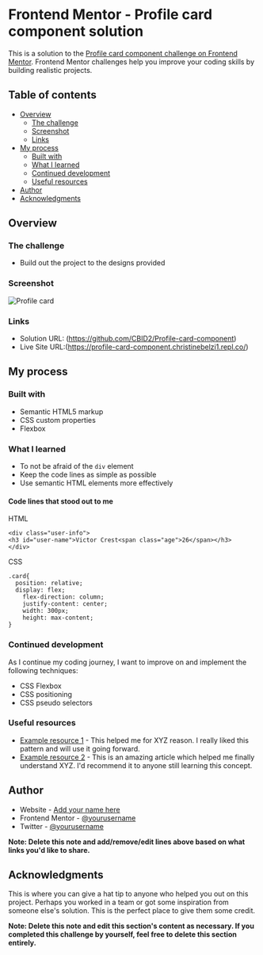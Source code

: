 # Frontend Mentor - Profile card component solution

This is a solution to the [Profile card component challenge on Frontend Mentor](https://www.frontendmentor.io/challenges/profile-card-component-cfArpWshJ). Frontend Mentor challenges help you improve your coding skills by building realistic projects. 

## Table of contents

- [Overview](#overview)
  - [The challenge](#the-challenge)
  - [Screenshot](#screenshot)
  - [Links](#links)
- [My process](#my-process)
  - [Built with](#built-with)
  - [What I learned](#what-i-learned)
  - [Continued development](#continued-development)
  - [Useful resources](#useful-resources)
- [Author](#author)
- [Acknowledgments](#acknowledgments)



## Overview

### The challenge

- Build out the project to the designs provided

### Screenshot

![Profile card](https://user-images.githubusercontent.com/105683440/201758083-4ca184f0-44d4-4f9f-9409-d38ccfbb5142.png)



### Links

- Solution URL: (https://github.com/CBID2/Profile-card-component)
- Live Site URL:(https://profile-card-component.christinebelzi1.repl.co/)

## My process

### Built with

- Semantic HTML5 markup
- CSS custom properties
- Flexbox 


### What I learned

* To not be afraid of the `div` element
* Keep the code lines as simple as possible 
* Use semantic HTML elements more effectively 

#### Code lines that stood out to me
HTML
```
<div class="user-info">
<h3 id="user-name">Victor Crest<span class="age">26</span></h3>
</div>
```
CSS
```
.card{
  position: relative;
  display: flex;
	flex-direction: column;
	justify-content: center;
	width: 300px;
	height: max-content;
}
```


### Continued development

As I continue my coding journey, I want to improve on and implement the following techniques:

* CSS Flexbox
* CSS positioning 
* CSS pseudo selectors


### Useful resources

- [Example resource 1](https://www.example.com) - This helped me for XYZ reason. I really liked this pattern and will use it going forward.
- [Example resource 2](https://www.example.com) - This is an amazing article which helped me finally understand XYZ. I'd recommend it to anyone still learning this concept.


## Author

- Website - [Add your name here](https://www.your-site.com)
- Frontend Mentor - [@yourusername](https://www.frontendmentor.io/profile/yourusername)
- Twitter - [@yourusername](https://www.twitter.com/yourusername)

**Note: Delete this note and add/remove/edit lines above based on what links you'd like to share.**

## Acknowledgments

This is where you can give a hat tip to anyone who helped you out on this project. Perhaps you worked in a team or got some inspiration from someone else's solution. This is the perfect place to give them some credit.

**Note: Delete this note and edit this section's content as necessary. If you completed this challenge by yourself, feel free to delete this section entirely.**
